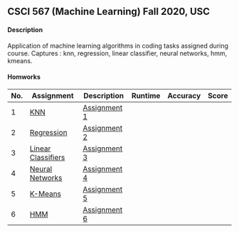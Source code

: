 ## CSCI 567 (Machine Learning) Fall 2020, USC

#### Description
Application of machine learning algorithms in coding tasks assigned during course. Captures : knn, regression, linear classifier, neural networks, hmm, kmeans.

#### Homworks

|No.| Assignment |Description|Runtime|Accuracy|Score|
|---|------------------|---------|-------|-------|-------|
|1|[KNN](https://github.com/jhadpk/CSCI567/blob/master/Assignment1/)|[Assignment 1](https://github.com/jhadpk/CSCI567/blob/master/Assignment1/readme.html) ||||
|2|[Regression](https://github.com/jhadpk/CSCI567/blob/master/Assignment2/)|[Assignment 2](https://github.com/jhadpk/CSCI567/blob/master/Assignment2/readme.html) ||||
|3|[Linear Classifiers](https://github.com/jhadpk/CSCI567/blob/master/Assignment3/)|[Assignment 3](https://github.com/jhadpk/CSCI567/blob/master/Assignment3/readme.html) ||||
|4|[Neural Networks](https://github.com/jhadpk/CSCI567/blob/master/Assignment4/)|[Assignment 4](https://github.com/jhadpk/CSCI567/blob/master/Assignment4/readme.html) ||||
|5|[K-Means](https://github.com/jhadpk/CSCI567/blob/master/Assignment5/)|[Assignment 5](https://github.com/jhadpk/CSCI567/blob/master/Assignment5/readme.html) ||||
|6|[HMM](https://github.com/jhadpk/CSCI567/blob/master/Assignment6/)|[Assignment 6](https://github.com/jhadpk/CSCI567/blob/master/Assignment6/readme.html) ||||
